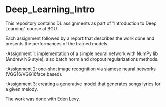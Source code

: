 # Deep_Learning_Intro
This repository contains DL assignments as part of "Introduction to Deep Learning" course at BGU.

Each assignment followed by a report that describes the work done and presents the performances of the trained models.

-Assignment 1: implementation of a simple neural network with NumPy lib (Andrew NG style), also batch norm and dropout regularizations methods.

-Assignment 2: one-shot image recognition via siamese neural networks (VGG16/VGG16face based).

-Assignment 3: creating a generative model that generates songs lyrics for a given melody.

The work was done with Eden Levy.
